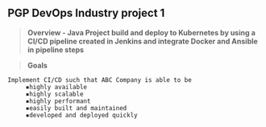 ## PGP DevOps Industry project 1
> **Overview - Java Project build and deploy to Kubernetes by using a CI/CD pipeline created in Jenkins and integrate Docker and Ansible in pipeline steps**

> **Goals**
```
Implement CI/CD such that ABC Company is able to be
     ▪highly available
     ▪highly scalable
     ▪highly performant
     ▪easily built and maintained
     ▪developed and deployed quickly
```
